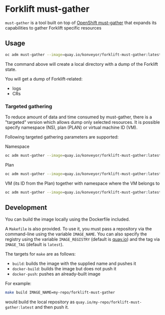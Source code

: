 # Forklift must-gather

`must-gather` is a tool built on top of [OpenShift must-gather](https://github.com/openshift/must-gather)
that expands its capabilities to gather Forklift specific resources

## Usage
```sh
oc adm must-gather --image=quay.io/konveyor/forklift-must-gather:latest
```

The command above will create a local directory with a dump of the Forklift state.

You will get a dump of Forklift-related:
- logs
- CRs

### Targeted gathering

To reduce amount of data and time consumed by must-gather, there is a "targeted" version which allows dump only selected resources. It is possible specify namespace (NS), plan (PLAN) or virtual machine ID (VM).

Following targeted gathering parameters are supported:

Namespace

```sh
oc adm must-gather --image=quay.io/konveyor/forklift-must-gather:latest -- NS=ns1 /usr/bin/targeted
```

Plan

```sh
oc adm must-gather --image=quay.io/konveyor/forklift-must-gather:latest -- PLAN=plan1 /usr/bin/targeted
```


VM (its ID from the Plan) together with namespace where the VM belongs to

```sh
oc adm must-gather --image=quay.io/konveyor/forklift-must-gather:latest -- NS=ns1 VM=vm-3345 /usr/bin/targeted
```

## Development
You can build the image locally using the Dockerfile included.

A `Makefile` is also provided. To use it, you must pass a repository via the command-line using the variable `IMAGE_NAME`.
You can also specify the registry using the variable `IMAGE_REGISTRY` (default is [quay.io](https://quay.io)) and the tag via `IMAGE_TAG` (default is `latest`).

The targets for `make` are as follows:
- `build`: builds the image with the supplied name and pushes it
- `docker-build`: builds the image but does not push it
- `docker-push`: pushes an already-built image

For example:
```sh
make build IMAGE_NAME=my-repo/forklift-must-gather
```
would build the local repository as `quay.io/my-repo/forklift-must-gather:latest` and then push it.
